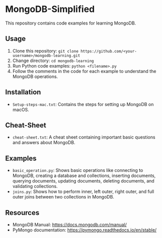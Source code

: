 # MongoDB-Simplified

This repository contains code examples for learning MongoDB.

## Usage

1. Clone this repository: `git clone https://github.com/<your-username>/mongodb-learning.git`
2. Change directory: `cd mongodb-learning`
3. Run Python code examples: `python <filename>.py`
4. Follow the comments in the code for each example to understand the MongoDB operations.

## Installation

- `Setup-steps-mac.txt`: Contains the steps for setting up MongoDB on macOS.

## Cheat-Sheet

-  `cheat-sheet.txt`: A cheat sheet containing important basic questions and answers about MongoDB.

## Examples

- `basic_operation.py`: Shows basic operations like connecting to MongoDB, creating a database and collections, inserting documents, querying documents, updating documents, deleting documents, and validating collections.
- `joins.py`: Shows how to perform inner, left outer, right outer, and full outer joins between two collections in MongoDB.

## Resources

- MongoDB Manual: https://docs.mongodb.com/manual/
- PyMongo documentation: https://pymongo.readthedocs.io/en/stable/
